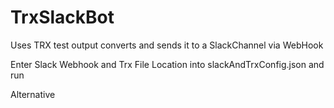 # TrxSlackBot

Uses TRX test output converts and sends it to a SlackChannel via WebHook

Enter Slack Webhook and Trx File Location into slackAndTrxConfig.json and run

Alternative
